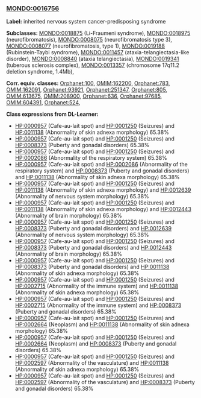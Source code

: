 
### [MONDO:0016756](http://purl.obolibrary.org/obo/MONDO_0016756)
**Label:** inherited nervous system cancer-predisposing syndrome

**Subclasses:** [MONDO:0018875](http://purl.obolibrary.org/obo/MONDO_0018875) (Li-Fraumeni syndrome), [MONDO:0018975](http://purl.obolibrary.org/obo/MONDO_0018975) (neurofibromatosis), [MONDO:0008075](http://purl.obolibrary.org/obo/MONDO_0008075) (neurofibromatosis type 3), [MONDO:0008077](http://purl.obolibrary.org/obo/MONDO_0008077) (neurofibromatosis, type 1), [MONDO:0019188](http://purl.obolibrary.org/obo/MONDO_0019188) (Rubinstein-Taybi syndrome), [MONDO:0011457](http://purl.obolibrary.org/obo/MONDO_0011457) (ataxia-telangiectasia-like disorder), [MONDO:0008840](http://purl.obolibrary.org/obo/MONDO_0008840) (ataxia telangiectasia), [MONDO:0019341](http://purl.obolibrary.org/obo/MONDO_0019341) (tuberous sclerosis complex), [MONDO:0013357](http://purl.obolibrary.org/obo/MONDO_0013357) (chromosome 17q11.2 deletion syndrome, 1.4Mb), 

**Corr. equiv. classes:** [Orphanet:100](http://www.orpha.net/ORDO/Orphanet_100), [OMIM:162200](http://purl.obolibrary.org/obo/OMIM_162200), [Orphanet:783](http://www.orpha.net/ORDO/Orphanet_783), [OMIM:162091](http://purl.obolibrary.org/obo/OMIM_162091), [Orphanet:93921](http://www.orpha.net/ORDO/Orphanet_93921), [Orphanet:251347](http://www.orpha.net/ORDO/Orphanet_251347), [Orphanet:805](http://www.orpha.net/ORDO/Orphanet_805), [OMIM:613675](http://purl.obolibrary.org/obo/OMIM_613675), [OMIM:208900](http://purl.obolibrary.org/obo/OMIM_208900), [Orphanet:636](http://www.orpha.net/ORDO/Orphanet_636), [Orphanet:97685](http://www.orpha.net/ORDO/Orphanet_97685), [OMIM:604391](http://purl.obolibrary.org/obo/OMIM_604391), [Orphanet:524](http://www.orpha.net/ORDO/Orphanet_524), 

**Class expressions from DL-Learner:**

- [HP:0000957](http://purl.obolibrary.org/obo/HP_0000957) (Cafe-au-lait spot) and [HP:0001250](http://purl.obolibrary.org/obo/HP_0001250) (Seizures) and [HP:0011138](http://purl.obolibrary.org/obo/HP_0011138) (Abnormality of skin adnexa morphology) 65.38%
- [HP:0000957](http://purl.obolibrary.org/obo/HP_0000957) (Cafe-au-lait spot) and [HP:0001250](http://purl.obolibrary.org/obo/HP_0001250) (Seizures) and [HP:0008373](http://purl.obolibrary.org/obo/HP_0008373) (Puberty and gonadal disorders) 65.38%
- [HP:0000957](http://purl.obolibrary.org/obo/HP_0000957) (Cafe-au-lait spot) and [HP:0001250](http://purl.obolibrary.org/obo/HP_0001250) (Seizures) and [HP:0002086](http://purl.obolibrary.org/obo/HP_0002086) (Abnormality of the respiratory system) 65.38%
- [HP:0000957](http://purl.obolibrary.org/obo/HP_0000957) (Cafe-au-lait spot) and [HP:0002086](http://purl.obolibrary.org/obo/HP_0002086) (Abnormality of the respiratory system) and [HP:0008373](http://purl.obolibrary.org/obo/HP_0008373) (Puberty and gonadal disorders) and [HP:0011138](http://purl.obolibrary.org/obo/HP_0011138) (Abnormality of skin adnexa morphology) 65.38%
- [HP:0000957](http://purl.obolibrary.org/obo/HP_0000957) (Cafe-au-lait spot) and [HP:0001250](http://purl.obolibrary.org/obo/HP_0001250) (Seizures) and [HP:0011138](http://purl.obolibrary.org/obo/HP_0011138) (Abnormality of skin adnexa morphology) and [HP:0012639](http://purl.obolibrary.org/obo/HP_0012639) (Abnormality of nervous system morphology) 65.38%
- [HP:0000957](http://purl.obolibrary.org/obo/HP_0000957) (Cafe-au-lait spot) and [HP:0001250](http://purl.obolibrary.org/obo/HP_0001250) (Seizures) and [HP:0011138](http://purl.obolibrary.org/obo/HP_0011138) (Abnormality of skin adnexa morphology) and [HP:0012443](http://purl.obolibrary.org/obo/HP_0012443) (Abnormality of brain morphology) 65.38%
- [HP:0000957](http://purl.obolibrary.org/obo/HP_0000957) (Cafe-au-lait spot) and [HP:0001250](http://purl.obolibrary.org/obo/HP_0001250) (Seizures) and [HP:0008373](http://purl.obolibrary.org/obo/HP_0008373) (Puberty and gonadal disorders) and [HP:0012639](http://purl.obolibrary.org/obo/HP_0012639) (Abnormality of nervous system morphology) 65.38%
- [HP:0000957](http://purl.obolibrary.org/obo/HP_0000957) (Cafe-au-lait spot) and [HP:0001250](http://purl.obolibrary.org/obo/HP_0001250) (Seizures) and [HP:0008373](http://purl.obolibrary.org/obo/HP_0008373) (Puberty and gonadal disorders) and [HP:0012443](http://purl.obolibrary.org/obo/HP_0012443) (Abnormality of brain morphology) 65.38%
- [HP:0000957](http://purl.obolibrary.org/obo/HP_0000957) (Cafe-au-lait spot) and [HP:0001250](http://purl.obolibrary.org/obo/HP_0001250) (Seizures) and [HP:0008373](http://purl.obolibrary.org/obo/HP_0008373) (Puberty and gonadal disorders) and [HP:0011138](http://purl.obolibrary.org/obo/HP_0011138) (Abnormality of skin adnexa morphology) 65.38%
- [HP:0000957](http://purl.obolibrary.org/obo/HP_0000957) (Cafe-au-lait spot) and [HP:0001250](http://purl.obolibrary.org/obo/HP_0001250) (Seizures) and [HP:0002715](http://purl.obolibrary.org/obo/HP_0002715) (Abnormality of the immune system) and [HP:0011138](http://purl.obolibrary.org/obo/HP_0011138) (Abnormality of skin adnexa morphology) 65.38%
- [HP:0000957](http://purl.obolibrary.org/obo/HP_0000957) (Cafe-au-lait spot) and [HP:0001250](http://purl.obolibrary.org/obo/HP_0001250) (Seizures) and [HP:0002715](http://purl.obolibrary.org/obo/HP_0002715) (Abnormality of the immune system) and [HP:0008373](http://purl.obolibrary.org/obo/HP_0008373) (Puberty and gonadal disorders) 65.38%
- [HP:0000957](http://purl.obolibrary.org/obo/HP_0000957) (Cafe-au-lait spot) and [HP:0001250](http://purl.obolibrary.org/obo/HP_0001250) (Seizures) and [HP:0002664](http://purl.obolibrary.org/obo/HP_0002664) (Neoplasm) and [HP:0011138](http://purl.obolibrary.org/obo/HP_0011138) (Abnormality of skin adnexa morphology) 65.38%
- [HP:0000957](http://purl.obolibrary.org/obo/HP_0000957) (Cafe-au-lait spot) and [HP:0001250](http://purl.obolibrary.org/obo/HP_0001250) (Seizures) and [HP:0002664](http://purl.obolibrary.org/obo/HP_0002664) (Neoplasm) and [HP:0008373](http://purl.obolibrary.org/obo/HP_0008373) (Puberty and gonadal disorders) 65.38%
- [HP:0000957](http://purl.obolibrary.org/obo/HP_0000957) (Cafe-au-lait spot) and [HP:0001250](http://purl.obolibrary.org/obo/HP_0001250) (Seizures) and [HP:0002597](http://purl.obolibrary.org/obo/HP_0002597) (Abnormality of the vasculature) and [HP:0011138](http://purl.obolibrary.org/obo/HP_0011138) (Abnormality of skin adnexa morphology) 65.38%
- [HP:0000957](http://purl.obolibrary.org/obo/HP_0000957) (Cafe-au-lait spot) and [HP:0001250](http://purl.obolibrary.org/obo/HP_0001250) (Seizures) and [HP:0002597](http://purl.obolibrary.org/obo/HP_0002597) (Abnormality of the vasculature) and [HP:0008373](http://purl.obolibrary.org/obo/HP_0008373) (Puberty and gonadal disorders) 65.38%


